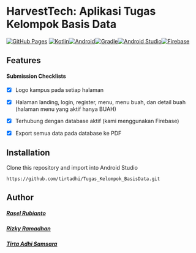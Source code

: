 # HarvestTech: Aplikasi Tugas Kelompok Basis Data
[![GitHub Pages](https://img.shields.io/badge/GitHub_Pages-181717.svg?&style=flat&logo=github&logoColor=white)](https://tirtadhi.github.io/)
[![Kotlin](https://img.shields.io/badge/Kotlin-%230095D5.svg?&style=flat&logo=kotlin&logoColor=white)](https://kotlinlang.org/)[![Android](https://img.shields.io/badge/Android-3DDC84.svg?&style=flat&logo=android&logoColor=white)](https://www.android.com/)[![Gradle](https://img.shields.io/badge/Gradle-02303A.svg?&style=flat&logo=gradle&logoColor=white)](https://gradle.org/)[![Android Studio](https://img.shields.io/badge/Android_Studio-3DDC84.svg?&style=flat&logo=android-studio&logoColor=white)](https://developer.android.com/studio)[![Firebase](https://img.shields.io/badge/Firebase-FFCA28.svg?&style=flat&logo=firebase&logoColor=white)](https://firebase.google.com/)



 ## Features
#### Submission Checklists
- [x] Logo kampus pada setiap halaman
- [x] Halaman landing, login, register, menu, menu buah, dan detail buah (halaman menu yang aktif hanya BUAH)
- [x] Terhubung dengan database aktif (kami menggunakan Firebase)
- [x] Export semua data pada database ke PDF


## Installation
Clone this repository and import into Android Studio
```
https://github.com/tirtadhi/Tugas_Kelompok_BasisData.git
```

## Author
##### [Rasel Rubianto](https://www.linkedin.com/in/rasel-rubianto-738642232/)
##### [Rizky Ramadhan]()
##### [Tirta Adhi Samsara](https://www.linkedin.com/in/tirtaadhisamsara/)
